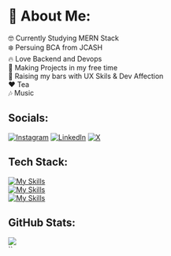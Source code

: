 # 💫 About Me:
🤓 Currently Studying MERN Stack<br>❄️ Persuing BCA from JCASH<br> 🔥 Love Backend and Devops <br>🚀 Making Projects in my free time<br>💪 Raising my bars with UX Skils & Dev Affection<br>❤️ Tea<br>🎶 Music


##  Socials:
[![Instagram](https://skillicons.dev/icons?i=instagram)](https://instagram.com/__raghvendra__001) [![LinkedIn](https://skillicons.dev/icons?i=linkedin)](https://linkedin.com/in/raghvendra-misra2178a6293) [![X](https://skillicons.dev/icons?i=twitter)](https://x.com/Raghvendra_001) 

##  Tech Stack:

[![My Skills](https://skillicons.dev/icons?i=c,cpp,javascript,typescript,python&perline=5)](https://skillicons.dev)
<br>
[![My Skills](https://skillicons.dev/icons?i=react,tailwind,redux,babel,figma,git,github)](https://skillicons.dev)
<br>
[![My Skills](https://skillicons.dev/icons?i=nodejs,express,mongodb,appwrite,aws,gcp,docker,nginx,linux&perline=8)](https://skillicons.dev)


## GitHub Stats:
![](https://github-readme-streak-stats.herokuapp.com/?user=dev-raghvendramisra&theme=react&hide_border=true)<br/>
``
